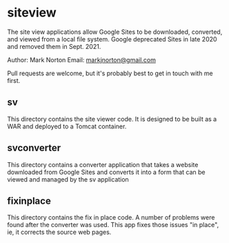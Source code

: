 # siteview

The site view applications allow Google Sites to be downloaded, converted, and viewed from a local file system.  Google deprecated Sites in late 2020 and removed them in Sept. 2021.

Author:  Mark Norton
Email:  markjnorton@gmail.com

Pull requests are welcome, but it's probably best to get in touch with me first.

## sv

This directory contains the site viewer code.  It is designed to be built as a WAR and deployed to a Tomcat container.

## svconverter

This directory contains a converter application that takes a website downloaded from Google Sites and converts it into a form that can be viewed and managed by the sv application

## fixinplace

This directory contains the fix in place code.  A number of problems were found after the converter was used.  This app fixes those issues "in place", ie, it corrects the source web pages.

